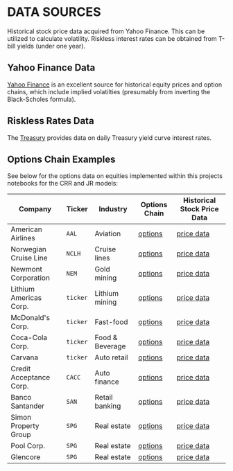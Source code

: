 # DATA SOURCES
 
Historical stock price data acquired from Yahoo Finance. This can be utilized to calculate volatility. Riskless interest rates can be obtained from T-bill yields (under one year).

## Yahoo Finance Data 
[Yahoo Finance](https://finance.yahoo.com/) is an excellent source for historical equity prices and option chains, which include implied volatilties (presumably from inverting the Black-Scholes formula).

## Riskless Rates Data 
The [Treasury](https://www.treasury.gov/resource-center/data-chart-center/interest-rates/pages/textview.aspx?data=yield) provides data on daily Treasury yield curve interest rates. 

## Options Chain Examples 

See below for the options data on equities implemented within this projects notebooks for the CRR and JR models: 

| Company | Ticker | Industry |  Options Chain  | Historical Stock Price Data | 
| --- | --- | --- | --- | --- |
| American Airlines | `AAL` | Aviation |  [options](https://finance.yahoo.com/quote/AAL/options/)  |  [price data](https://finance.yahoo.com/quote/AAL/history?p=AAL) |
| Norwegian Cruise Line | `NCLH` | Cruise lines | [options](https://finance.yahoo.com/quote/NCLH/options/)| [price data](https://finance.yahoo.com/quote/NCLH/history?p=NCLH) |
| Newmont Corporation | `NEM` | Gold mining | [options]()| [price data](https://finance.yahoo.com/quote/NCLH/history?p=NCLH)|
| Lithium Americas Corp. | `ticker` | Lithium mining | [options](https://finance.yahoo.com/quote/NEM/options?p=NEM) | [price data](https://finance.yahoo.com/quote/NEM/history?p=NEM) |
| McDonald's Corp. | `ticker` | Fast-food | [options]() | [price data]() |
| Coca-Cola Corp. | `ticker` | Food & Beverage | [options]() | [price data]() |
| Carvana | `ticker` | Auto retail | [options]() | [price data]() |
| Credit Acceptance Corp. | `CACC` | Auto finance | [options]() | [price data]() |
| Banco Santander | `SAN` | Retail banking | [options]() | [price data]() |
| Simon Property Group | `SPG` | Real estate| [options]() | [price data]() |
| Pool Corp. | `SPG` | Real estate| [options]() | [price data]() |
| Glencore | `SPG` | Real estate| [options]() | [price data]() |
